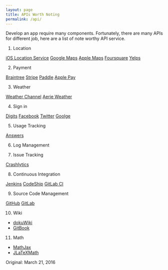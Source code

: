 ```yaml
---
layout: page
title: APIs Worth Noting
permalink: /api/
---
```


Develop an app require many components. Fortunately, there are many APIs for different job, here are a list of note worthy API service. 

1. Location 

[iOS Location Service]()
[Google Maps]()
[Apple Maps]()
[Foursquare]()
[Yelps]()

2. Payment

[Braintree]()
[Stripe]()
[Paddle]()
[Apple Pay]()

3. Weather

[Weather Channel](https://www.wunderground.com/weather/api/)
[Aerie Weather](http://www.aerisweather.com)

4. Sign in

[Digits](https://get.digits.com)
[Facebook](https://developers.facebook.com/docs/facebook-login)
[Twitter]()
[Goolge](https://developers.google.com/identity/)


5. Usage Tracking

[Answers]()

6. Log Management

7. Issue Tracking

[Crashlytics]()

8. Continuous Integration

[Jenkins]()
[CodeShip]()
[GitLab CI]()

9. Source Code Management

[GitHub]()
[GitLab]()

10. Wiki
- [dokuWiki]()
- [GitBook]()

11. Math
- [MathJax](https://www.mathjax.org)
- [JLaTeXMath](https://github.com/opencollab/jlatexmath)


Original: March 21, 2016